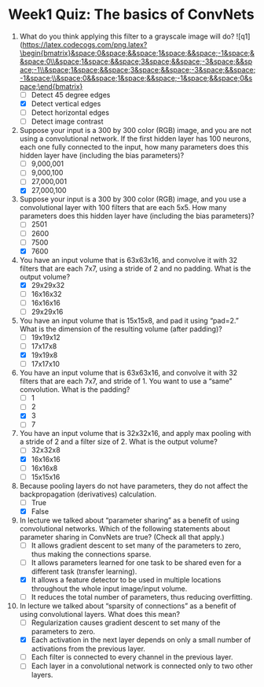 # Week1 Quiz: The basics of ConvNets

1. What do you think applying this filter to a grayscale image will do?
![q1](https://latex.codecogs.com/png.latex?\begin{bmatrix}&space;0&space;&&space;1&space;&&space;-1&space;&&space;0\\&space;1&space;&&space;3&space;&&space;-3&space;&&space;-1\\&space;1&space;&&space;3&space;&&space;-3&space;&&space;-1&space;\\&space;0&&space;1&space;&&space;-1&space;&&space;0&space;\end{bmatrix}
    - [ ] Detect 45 degree edges
    - [x] Detect vertical edges
    - [ ] Detect horizontal edges
    - [ ] Detect image contrast

2. Suppose your input is a 300 by 300 color (RGB) image, and you are not using a convolutional network. If the first hidden layer has 100 neurons, each one fully connected to the input, how many parameters does this hidden layer have (including the bias parameters)?
    - [ ] 9,000,001
    - [ ] 9,000,100
    - [ ] 27,000,001
    - [x] 27,000,100

3. Suppose your input is a 300 by 300 color (RGB) image, and you use a convolutional layer with 100 filters that are each 5x5. How many parameters does this hidden layer have (including the bias parameters)?
    - [ ] 2501
    - [ ] 2600
    - [ ] 7500
    - [x] 7600

4. You have an input volume that is 63x63x16, and convolve it with 32 filters that are each 7x7, using a stride of 2 and no padding. What is the output volume?
    - [x] 29x29x32
    - [ ] 16x16x32
    - [ ] 16x16x16
    - [ ] 29x29x16

5. You have an input volume that is 15x15x8, and pad it using “pad=2.” What is the dimension of the resulting volume (after padding)?
    - [ ] 19x19x12
    - [ ] 17x17x8
    - [x] 19x19x8
    - [ ] 17x17x10

6. You have an input volume that is 63x63x16, and convolve it with 32 filters that are each 7x7, and stride of 1. You want to use a “same” convolution. What is the padding?
    - [ ] 1
    - [ ] 2
    - [x] 3
    - [ ] 7

7. You have an input volume that is 32x32x16, and apply max pooling with a stride of 2 and a filter size of 2. What is the output volume?
    - [ ] 32x32x8
    - [x] 16x16x16
    - [ ] 16x16x8
    - [ ] 15x15x16

8. Because pooling layers do not have parameters, they do not affect the backpropagation (derivatives) calculation.
    - [ ] True
    - [x] False

9. In lecture we talked about “parameter sharing” as a benefit of using convolutional networks. Which of the following statements about parameter sharing in ConvNets are true? (Check all that apply.)
    - [ ] It allows gradient descent to set many of the parameters to zero, thus making the connections sparse.
    - [ ] It allows parameters learned for one task to be shared even for a different task (transfer learning).
    - [x] It allows a feature detector to be used in multiple locations throughout the whole input image/input volume.
    - [ ] It reduces the total number of parameters, thus reducing overfitting.

10. In lecture we talked about “sparsity of connections” as a benefit of using convolutional layers. What does this mean?
    - [ ] Regularization causes gradient descent to set many of the parameters to zero.
    - [x] Each activation in the next layer depends on only a small number of activations from the previous layer.
    - [ ] Each filter is connected to every channel in the previous layer.
    - [ ] Each layer in a convolutional network is connected only to two other layers.
